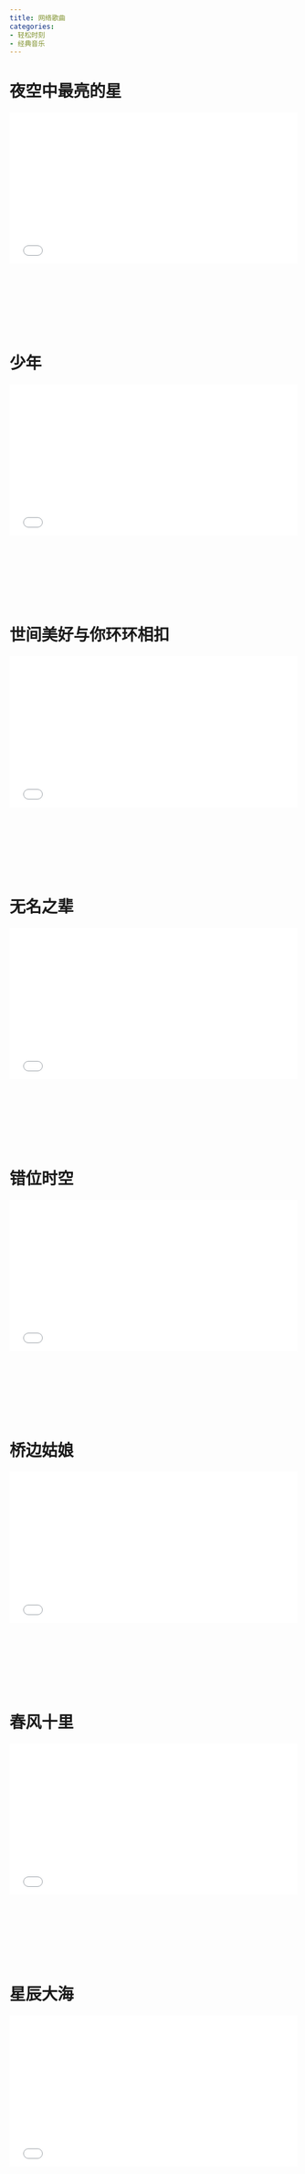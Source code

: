 ```yaml
---
title: 网络歌曲
categories: 
- 轻松时刻
- 经典音乐
---
```


# 夜空中最亮的星

<div style="position: relative; width: 100%; height: 0; padding-bottom: 75%;">
<iframe src="//player.bilibili.com/player.html?aid=78893005&bvid=BV13J41117gd&cid=134992636&page=1&high_quality=1&danmaku=0" scrolling="no" border="0" frameborder="no" framespacing="0" allowfullscreen="true" style="position: absolute; width: 100%; height: 70%; Left: 0; top: 0;"></iframe></div>

# 少年

<div style="position: relative; width: 100%; height: 0; padding-bottom: 75%;">
<iframe src="//player.bilibili.com/player.html?aid=668937952&bvid=BV1ya4y1a71L&cid=216964191&page=1&high_quality=1&danmaku=0" scrolling="no" border="0" frameborder="no" framespacing="0" allowfullscreen="true" style="position: absolute; width: 100%; height: 70%; Left: 0; top: 0;"></iframe></div>

# 世间美好与你环环相扣

<div style="position: relative; width: 100%; height: 0; padding-bottom: 75%;">
<iframe src="//player.bilibili.com/player.html?aid=76536409&bvid=BV1YJ41127vp&cid=130917981&page=1&high_quality=1&danmaku=0" scrolling="no" border="0" frameborder="no" framespacing="0" allowfullscreen="true" style="position: absolute; width: 100%; height: 70%; Left: 0; top: 0;"></iframe></div>

# 无名之辈

<div style="position: relative; width: 100%; height: 0; padding-bottom: 75%;">
<iframe src="//player.bilibili.com/player.html?aid=65713718&bvid=BV1p4411z7Dy&cid=114016998&page=1&high_quality=1&danmaku=0" scrolling="no" border="0" frameborder="no" framespacing="0" allowfullscreen="true" style="position: absolute; width: 100%; height: 70%; Left: 0; top: 0;"></iframe></div>

# 错位时空

<div style="position: relative; width: 100%; height: 0; padding-bottom: 75%;">
<iframe src="//player.bilibili.com/player.html?aid=335416144&bvid=BV1pA411F7tB&cid=406063100&page=1&high_quality=1&danmaku=0" scrolling="no" border="0" frameborder="no" framespacing="0" allowfullscreen="true" style="position: absolute; width: 100%; height: 70%; Left: 0; top: 0;"></iframe></div>

# 桥边姑娘

<div style="position: relative; width: 100%; height: 0; padding-bottom: 75%;">
<iframe src="//player.bilibili.com/player.html?aid=710139557&bvid=BV1rQ4y1M7V1&cid=175686472&page=1&high_quality=1&danmaku=0" scrolling="no" border="0" frameborder="no" framespacing="0" allowfullscreen="true" style="position: absolute; width: 100%; height: 70%; Left: 0; top: 0;"></iframe></div>

# 春风十里

<div style="position: relative; width: 100%; height: 0; padding-bottom: 75%;">
<iframe src="//player.bilibili.com/player.html?aid=52559540&bvid=BV1M4411J7Xk&cid=91983073&page=1&high_quality=1&danmaku=0" scrolling="no" border="0" frameborder="no" framespacing="0" allowfullscreen="true" style="position: absolute; width: 100%; height: 70%; Left: 0; top: 0;"></iframe></div>

# 星辰大海

<div style="position: relative; width: 100%; height: 0; padding-bottom: 75%;">
<iframe src="//player.bilibili.com/player.html?aid=418375587&bvid=BV1pV41177SM&cid=348107945&page=1&high_quality=1&danmaku=0" scrolling="no" border="0" frameborder="no" framespacing="0" allowfullscreen="true" style="position: absolute; width: 100%; height: 70%; Left: 0; top: 0;"></iframe></div>

# 你的答案

<div style="position: relative; width: 100%; height: 0; padding-bottom: 75%;">
<iframe src="//player.bilibili.com/player.html?aid=80304727&bvid=BV1YJ411s7fQ&cid=137423077&page=1&high_quality=1&danmaku=0" scrolling="no" border="0" frameborder="no" framespacing="0" allowfullscreen="true" style="position: absolute; width: 100%; height: 70%; Left: 0; top: 0;"></iframe></div>